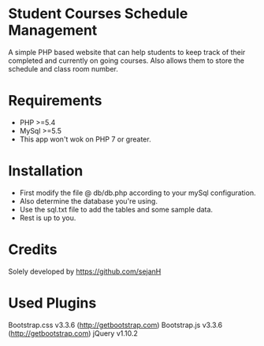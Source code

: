 Student Courses Schedule Management
===================================
A simple PHP based website that can help students to keep track of their completed and currently on going courses.
Also allows them to store the schedule and class room number.

Requirements
============
* PHP >=5.4
* MySql >=5.5
* This app won't wok on PHP 7 or greater.

Installation
============
* First modify the file @ db/db.php according to your mySql configuration.
* Also determine the database you're using.
* Use the sql.txt file to add the tables and some sample data.
* Rest is up to you.


Credits
=======
Solely developed by https://github.com/sejanH

Used Plugins
============
Bootstrap.css v3.3.6 (http://getbootstrap.com)
Bootstrap.js v3.3.6 (http://getbootstrap.com)
jQuery v1.10.2
